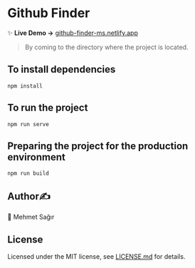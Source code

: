 # Github Finder
✨ **Live Demo ->** [github-finder-ms.netlify.app](https://github-finder-ms.netlify.app/)
> By coming to the directory where the project is located.

## To install dependencies
```
npm install
```
## To run the project
```
npm run serve
```
## Preparing the project for the production environment
```
npm run build
```

## Author✍️
👤 Mehmet Sağır

## License
Licensed under the MIT license, see [LICENSE.md](LICENSE.md) for details.
